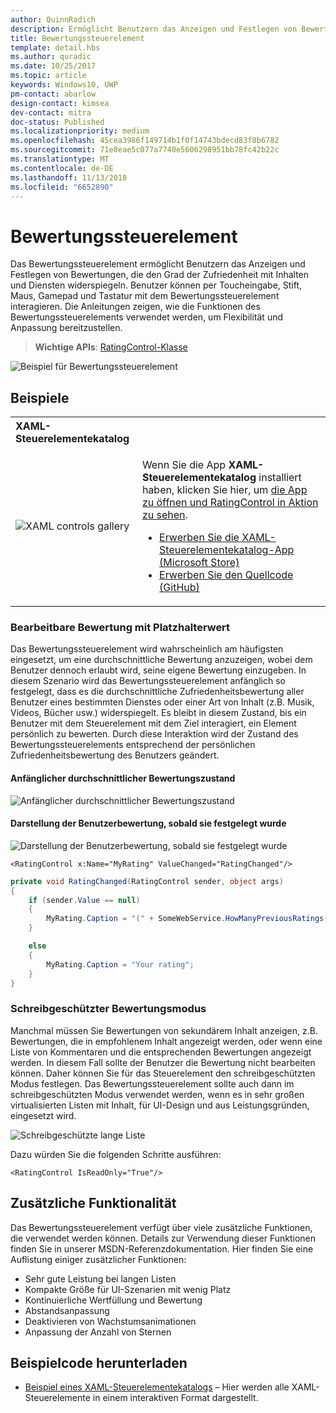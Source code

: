 ```yaml
---
author: QuinnRadich
description: Ermöglicht Benutzern das Anzeigen und Festlegen von Bewertungen, die Zufriedenheit mit Inhalten und Diensten widerspiegeln.
title: Bewertungssteuerelement
template: detail.hbs
ms.author: quradic
ms.date: 10/25/2017
ms.topic: article
keywords: Windows10, UWP
pm-contact: abarlow
design-contact: kimsea
dev-contact: mitra
doc-status: Published
ms.localizationpriority: medium
ms.openlocfilehash: 45cea3986f149714b1f0f14743bdecd83f8b6782
ms.sourcegitcommit: 71e8eae5c077a7740e5606298951bb78fc42b22c
ms.translationtype: MT
ms.contentlocale: de-DE
ms.lasthandoff: 11/13/2018
ms.locfileid: "6652890"
---
```

# <a name="rating-control"></a>Bewertungssteuerelement

Das Bewertungssteuerelement ermöglicht Benutzern das Anzeigen und Festlegen von Bewertungen, die den Grad der Zufriedenheit mit Inhalten und Diensten widerspiegeln. Benutzer können per Toucheingabe, Stift, Maus, Gamepad und Tastatur mit dem Bewertungssteuerelement interagieren. Die Anleitungen zeigen, wie die Funktionen des Bewertungssteuerelements verwendet werden, um Flexibilität und Anpassung bereitzustellen.

> **Wichtige APIs**: [RatingControl-Klasse](https://docs.microsoft.com/uwp/api/windows.ui.xaml.controls.ratingcontrol)

![Beispiel für Bewertungssteuerelement](images/rating_rs2_doc_ratings_intro.png)

## <a name="examples"></a>Beispiele

<table>
<th align="left">XAML-Steuerelementekatalog<th>
<tr>
<td><img src="images/xaml-controls-gallery-sm.png" alt="XAML controls gallery"></img></td>
<td>
    <p>Wenn Sie die App <strong style="font-weight: semi-bold">XAML-Steuerelementekatalog</strong> installiert haben, klicken Sie hier, um <a href="xamlcontrolsgallery:/item/RatingControl">die App zu öffnen und RatingControl in Aktion zu sehen</a>.</p>
    <ul>
    <li><a href="https://www.microsoft.com/store/productId/9MSVH128X2ZT">Erwerben Sie die XAML-Steuerelementekatalog-App (Microsoft Store)</a></li>
    <li><a href="https://github.com/Microsoft/Windows-universal-samples/tree/master/Samples/XamlUIBasics">Erwerben Sie den Quellcode (GitHub)</a></li>
    </ul>
</td>
</tr>
</table>

### <a name="editable-rating-with-placeholder-value"></a>Bearbeitbare Bewertung mit Platzhalterwert

Das Bewertungssteuerelement wird wahrscheinlich am häufigsten eingesetzt, um eine durchschnittliche Bewertung anzuzeigen, wobei dem Benutzer dennoch erlaubt wird, seine eigene Bewertung einzugeben. In diesem Szenario wird das Bewertungssteuerelement anfänglich so festgelegt, dass es die durchschnittliche Zufriedenheitsbewertung aller Benutzer eines bestimmten Dienstes oder einer Art von Inhalt (z.B. Musik, Videos, Bücher usw.) widerspiegelt. Es bleibt in diesem Zustand, bis ein Benutzer mit dem Steuerelement mit dem Ziel interagiert, ein Element persönlich zu bewerten. Durch diese Interaktion wird der Zustand des Bewertungssteuerelements entsprechend der persönlichen Zufriedenheitsbewertung des Benutzers geändert.

#### <a name="initial-average-rating-state"></a>Anfänglicher durchschnittlicher Bewertungszustand
![Anfänglicher durchschnittlicher Bewertungszustand](images/rating_rs2_doc_movie_aggregate.png)

#### <a name="representation-of-user-rating-once-set"></a>Darstellung der Benutzerbewertung, sobald sie festgelegt wurde

![Darstellung der Benutzerbewertung, sobald sie festgelegt wurde](images/rating_rs2_doc_movie_user.png)

```XAML
<RatingControl x:Name="MyRating" ValueChanged="RatingChanged"/>
```

```csharp
private void RatingChanged(RatingControl sender, object args)
{
    if (sender.Value == null)
    {
        MyRating.Caption = "(" + SomeWebService.HowManyPreviousRatings() + ")";
    }

    else
    {
        MyRating.Caption = "Your rating";
    }
}
```

### <a name="read-only-rating-mode"></a>Schreibgeschützter Bewertungsmodus

Manchmal müssen Sie Bewertungen von sekundärem Inhalt anzeigen, z.B. Bewertungen, die in empfohlenem Inhalt angezeigt werden, oder wenn eine Liste von Kommentaren und die entsprechenden Bewertungen angezeigt werden. In diesem Fall sollte der Benutzer die Bewertung nicht bearbeiten können. Daher können Sie für das Steuerelement den schreibgeschützten Modus festlegen.
Das Bewertungssteuerelement sollte auch dann im schreibgeschützten Modus verwendet werden, wenn es in sehr großen virtualisierten Listen mit Inhalt, für UI-Design und aus Leistungsgründen, eingesetzt wird.

![Schreibgeschützte lange Liste](images/rating_rs2_doc_reviews.png)

Dazu würden Sie die folgenden Schritte ausführen:

```XAML
<RatingControl IsReadOnly="True"/>
```

## <a name="additional-functionality"></a>Zusätzliche Funktionalität

Das Bewertungssteuerelement verfügt über viele zusätzliche Funktionen, die verwendet werden können. Details zur Verwendung dieser Funktionen finden Sie in unserer MSDN-Referenzdokumentation.
Hier finden Sie eine Auflistung einiger zusätzlicher Funktionen:
-   Sehr gute Leistung bei langen Listen
-   Kompakte Größe für UI-Szenarien mit wenig Platz
-   Kontinuierliche Wertfüllung und Bewertung
-   Abstandsanpassung
-   Deaktivieren von Wachstumsanimationen
-   Anpassung der Anzahl von Sternen

## <a name="get-the-sample-code"></a>Beispielcode herunterladen

- [Beispiel eines XAML-Steuerelementekatalogs](https://github.com/Microsoft/Windows-universal-samples/tree/master/Samples/XamlUIBasics) – Hier werden alle XAML-Steuerelemente in einem interaktiven Format dargestellt.